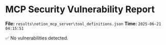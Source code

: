 # MCP Security Vulnerability Report
**File:** `results\notion_mcp_server\tool_definitions.json`
**Time:** `2025-06-21 04:15:51`

✅ No vulnerabilities detected.
